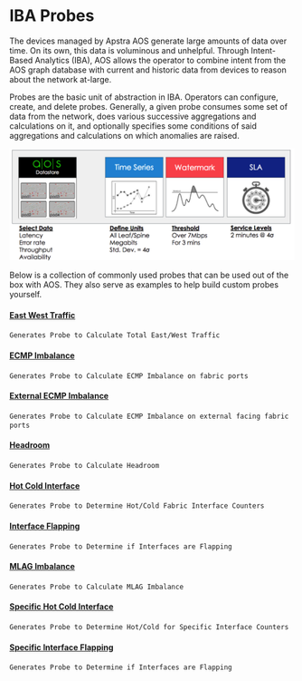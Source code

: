 # IBA Probes

The devices managed by Apstra AOS generate large amounts of data over time. On its own, 
this data is voluminous and unhelpful. Through Intent-Based Analytics (IBA), AOS 
allows the operator to combine intent from the AOS graph database with current 
and historic data from devices to reason about the network at-large.

Probes are the basic unit of abstraction in IBA. Operators can configure, create, 
and delete probes. Generally, a given probe consumes some set of data from the 
network, does various successive aggregations and calculations on it, and 
optionally specifies some conditions of said aggregations and calculations on 
which anomalies are raised.

![IBA workflow](docs/media/iba1.png?raw=true "IBA Workflow")

Below is a collection of commonly used probes that can be used 
out of the box with AOS. They also serve as examples to help build custom probes 
yourself.

#### [East West Traffic](docs/east_west_traffic.ipynb)
    Generates Probe to Calculate Total East/West Traffic     
#### [ECMP Imbalance](docs/ecmp_imbalance.ipynb)
    Generates Probe to Calculate ECMP Imbalance on fabric ports   
#### [External ECMP Imbalance](docs/external_ecmp_imbalance.ipynb) 
    Generates Probe to Calculate ECMP Imbalance on external facing fabric ports 
#### [Headroom](idocs/headroom.ipynb)  
    Generates Probe to Calculate Headroom
#### [Hot Cold Interface](idocs/hot_cold_interface.ipynb)  
    Generates Probe to Determine Hot/Cold Fabric Interface Counters
#### [Interface Flapping](idocs/interface_flapping.ipynb)  
    Generates Probe to Determine if Interfaces are Flapping
#### [MLAG Imbalance](idocs/mlag_imbalance.ipynb)   
    Generates Probe to Calculate MLAG Imbalance
#### [Specific Hot Cold Interface](idocs/specific_hot_cold_interface.ipynb) 
    Generates Probe to Determine Hot/Cold for Specific Interface Counters
#### [Specific Interface Flapping](idocs/specific_interface_flapping.ipynb)  
    Generates Probe to Determine if Interfaces are Flapping
